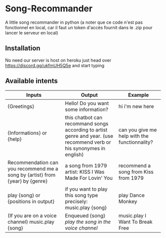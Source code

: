 # Song-Recommander
A little song recommander in python (a noter que ce code n'est pas fonctionnel en local, car il faut un token d'accès fournit dans le .zip pour lancer le serveur en local)

## Installation
No need our server is host on heroku just head over https://discord.gg/ukfmUH5Q5e and start typing

## Available intents
| Inputs                                              | Output                                                | Example                         |
|-------------------------------------------------------|-------------------------------------------------------|---------------------------------|
|{Greetings}                                              | Hello! Do you want some information?                  | hi i'm new here                 |
|{Informations} or {help}                                           | this chatbot can recommand songs according to  artist genre and year. (use  recommend verb or his synonymes in english)  | can you give me help with the functionnality? |
|Recommendation  can you recommend me a song by {artist} from  {year} by {genre}  | a song from 1979 artist: KISS I Was Made For Lovin' You  | recommend a song from Kiss from 1979  |
|play {song} or {positions in output}                                           | if you want to play this song type precisely: music.play {song}                              | play Dance Monkey     |
|(If you are on a voice channel) music.play {song} |Enqueued {song} *play the song in the voice channel* |music.play I Want To Break Free
